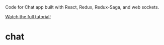 Code for Chat app built with React, Redux, Redux-Saga, and web sockets. 

[Watch the full tutorial!](https://youtu.be/x_fHXt9V3zQ)
# chat
